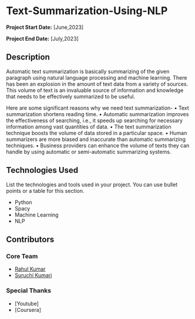 # Text-Summarization-Using-NLP


**Project Start Date:** [June,2023]

**Project End Date:** [July,2023]


## Description

Automatic text summarization is basically summarizing of the given paragraph using natural language processing and machine learning. There has been an explosion in the amount of text data from a variety of sources. This volume of text is an invaluable source of information and knowledge that needs to be effectively summarized to be useful.

Here are some significant reasons why we need text summarization-
• Text summarization shortens reading time.
• Automatic summarization improves the effectiveness of searching, i.e., it speeds up searching for necessary information among vast quantities of data.
• The text summarization technique boosts the volume of data stored in a particular space.
• Human summarizers are more biased and inaccurate than automatic summarizing techniques.
• Business providers can enhance the volume of texts they can handle by using automatic or semi-automatic summarizing systems.

## Technologies Used

List the technologies and tools used in your project. You can use bullet points or a table for this section.

- Python
- Spacy
- Machine Learning
- NLP

## Contributors

### Core Team

- [Rahul Kumar](https://github.com/yadhuwanshirahulr)
- [Suruchi Kumari](https://github.com/suruchi574)

### Special Thanks

- [Youtube]
- [Coursera]


